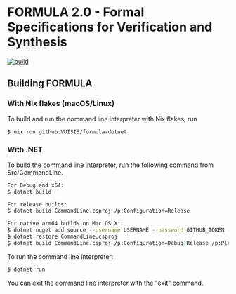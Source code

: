 # FORMULA 2.0 - Formal Specifications for Verification and Synthesis
[![build](https://github.com/VUISIS/formula-dotnet/actions/workflows/build.yml/badge.svg)](https://github.com/VUISIS/formula-dotnet/actions/workflows/build.yml)

## Building FORMULA
### With Nix flakes (macOS/Linux)
To build and run the command line interpreter with Nix flakes, run

```bash
$ nix run github:VUISIS/formula-dotnet
```

### With .NET
To build the command line interpreter, run the following command from
Src/CommandLine.

```bash
For Debug and x64:
$ dotnet build

For release builds:
$ dotnet build CommandLine.csproj /p:Configuration=Release

For native arm64 builds on Mac OS X:
$ dotnet nuget add source --username USERNAME --password GITHUB_TOKEN --store-password-in-clear-text --name github "https://nuget.pkg.github.com/VUISIS/index.json"
$ dotnet restore CommandLine.csproj 
$ dotnet build CommandLine.csproj /p:Configuration=Debug|Release /p:Platform=ARM64
```

To run the command line interpreter:

```bash
$ dotnet run
```

You can exit the command line interpreter with the "exit" command.
